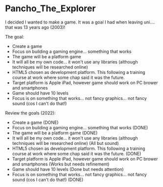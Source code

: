 # Pancho_The_Explorer

 I decided I wanted to make a game. It was a goal I had when leaving uni.... that was 13 years ago (2003)!

 The goal:
 - Create a game
 - Focus on building a gaming engine... something that works
 - The game will be a platform game
 - It will all be my own code... it won't use any libraries (although techniques will be researched online)
 - HTML5 chosen as development platform. This following a training course at work where some chap said it was the future.
 - Target platform is Apple iPad, however game should work on PC brower and smartphones
 - Game should have 10 levels
 - Focus is on something that works... not fancy graphics... not fancy sound (cos I can't do that!)

Review the goals (2022):
 - Create a game (DONE)
 - Focus on building a gaming engine... something that works (DONE)
 - The game will be a platform game (DONE)
 - It will all be my own code... it won't use any libraries (although techniques will be researched online) (All but sound)
 - HTML5 chosen as development platform. This following a training course at work where some chap said it was the future. (DONE)
 - Target platform is Apple iPad, however game should work on PC brower and smartphones (Works but needs refinement)
 - Game should have 10 levels (Done but needs attention)
 - Focus is on something that works... not fancy graphics... not fancy sound (cos I can't do that!) (DONE)

 
